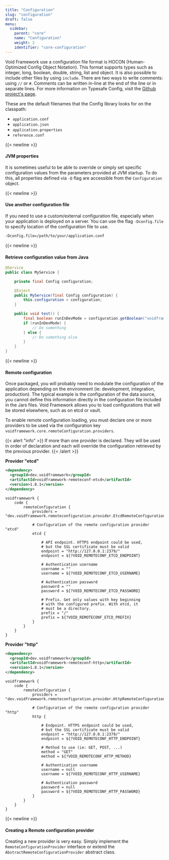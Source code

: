 ```yaml
---
title: "Configuration"
slug: "configuration"
draft: false
menu:
  sidebar:
    parent: "core"
    name: "Configuration"
    weight: 2
    identifier: "core-configuration"
---
```


Void Framework use a configuration file format is HOCON (Human-Optimized Config Object Notation). This format supports types such as integer, long, boolean, double, string, list and object. It is also possible to include other files by using `include`. There are two ways to write comments: using `//` or `#`. Comments can be written in-line at the end of the line or in separate lines. For more information on Typesafe Config, visit the [Github project's page](https://github.com/lightbend/config).


These are the default filenames that the Config library looks for on the classpath:

- `application.conf`
- `application.json`
- `application.properties`
- `reference.conf`



{{< newline >}}
#### JVM properties

It is sometimes useful to be able to override or simply set specific configuration values from the parameters provided at JVM startup. To do this, all properties defined via `-D` flag are accessible from the `Configuration` object.



{{< newline >}}
#### Use another configuration file

If you need to use a custom/external configuration file, especially when your application is deployed on a server. You can use the flag `-Dconfig.file` to specify location of the configuration file to use.

```bash
-Dconfig.file=/path/to/your/application.conf
```



{{< newline >}}
#### Retrieve configuration value from Java

```java
@Service
public class MyService {

    private final Config configuration;

    @Inject
    public MyService(final Config configuration) {
        this.configuration = configuration;
    }

    public void test() {
        final boolean runInDevMode = configuration.getBoolean("voidframework.core.runInDevMode");
        if (runInDevMode) {
            // Do something
        } else {
            // Do something else
        }
    }
}
```



{{< newline >}}
#### Remote configuration

Once packaged, you will probably need to modulate the configuration of the application depending on the environment (ie: development, integration, production). The typical example is the configuration of the data source, you cannot define this information directly in the configuration file included in the Jars files. Void Framework allows you to load configurations that will be stored elsewhere, such as on etcd or vault.

To enable remote configuration loading, you must declare one or more providers to be used via the configuration key `voidframework.core.remoteConfiguration.providers`.

{{< alert "info" >}}
If more than one provider is declared. They will be used in order of declaration and each will override the configuration retrieved by the previous provider.
{{< /alert >}}

**Provider "etcd"**

```xml
<dependency>
  <groupId>dev.voidframework</groupId>
  <artifactId>voidframework-remoteconf-etcd</artifactId>
  <version>1.8.1</version>
</dependency>
```

```text
voidframework {
    code {
        remoteConfiguration {
            providers = "dev.voidframework.remoteconfiguration.provider.EtcdRemoteConfigurationProvider"

            # Configuration of the remote configuration provider "etcd"
            etcd {

                # API endpoint. HTTPS endpoint could be used,
                # but the SSL certificate must be valid
                endpoint = "http://127.0.0.1:2379/"
                endpoint = ${?VOID_REMOTECONF_ETCD_ENDPOINT}

                # Authentication username
                username = ""
                username = ${?VOID_REMOTECONF_ETCD_USERNAME}

                # Authentication password
                password = ""
                password = ${?VOID_REMOTECONF_ETCD_PASSWORD}

                # Prefix. Get only values with key beginning
                # with the configured prefix. With etcd, it
                # must be a directory.
                prefix = "/"
                prefix = ${?VOID_REMOTECONF_ETCD_PREFIX}
            }
        }
    }
}
```


**Provider "http"**

```xml
<dependency>
  <groupId>dev.voidframework</groupId>
  <artifactId>voidframework-remoteconf-http</artifactId>
  <version>1.8.1</version>
</dependency>
```

```text
voidframework {
    code {
        remoteConfiguration {
            providers = "dev.voidframework.remoteconfiguration.provider.HttpRemoteConfigurationProvider"

            # Configuration of the remote configuration provider "http"
            http {

                # Endpoint. HTTPS endpoint could be used,
                # but the SSL certificate must be valid
                endpoint = "http://127.0.0.1:2379/"
                endpoint = ${?VOID_REMOTECONF_HTTP_ENDPOINT}

                # Method to use (ie: GET, POST, ...)
                method = "GET"
                method = ${?VOID_REMOTECONF_HTTP_METHOD}

                # Authentication username
                username = null
                username = ${?VOID_REMOTECONF_HTTP_USERNAME}

                # Authentication password
                password = null
                password = ${?VOID_REMOTECONF_HTTP_PASSWORD}
            }
        }
    }
}
```


{{< newline >}}
#### Creating a Remote configuration provider

Creating a new provider is very easy. Simply implement the `RemoteConfigurationProvider` interface or extend the `AbstractRemoteConfigurationProvider` abstract class.
